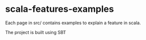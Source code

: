 # scala-features-examples
Each page in src/ contains examples to explain a feature  in scala.

The project is built using SBT
